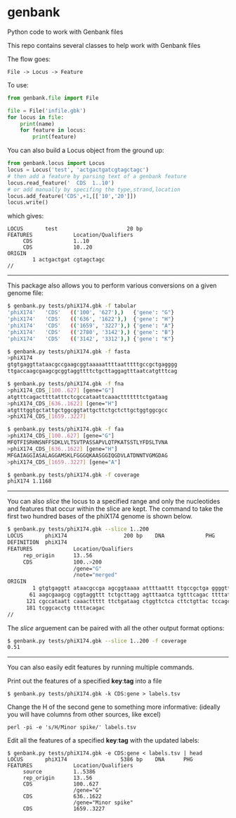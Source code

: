 # genbank
Python code to work with Genbank files

This repo contains several classes to help work with Genbank files

The flow goes:
```
File -> Locus -> Feature
```

To use:
```python
from genbank.file import File

file = File('infile.gbk')
for locus in file:
	print(name)
	for feature in locus:
		print(feature)
```


You can also build a Locus object from the ground up:
```python
from genbank.locus import Locus
locus = Locus('test', 'actgactgatcgtagctagc')
# then add a feature by parsing text of a genbank feature
locus.read_feature('  CDS  1..10')
# or add manually by specifing the type,strand,location
locus.add_feature('CDS',+1,[['10','20']])
locus.write()
```
which gives:
```
LOCUS       test                      20 bp
FEATURES             Location/Qualifiers
     CDS             1..10
     CDS             10..20
ORIGIN
        1 actgactgat cgtagctagc
//
```

---

This package also allows you to perform various conversions on a given genome file:
```bash
$ genbank.py tests/phiX174.gbk -f tabular
'phiX174'	'CDS'	(('100', '627'),)	{'gene': "G"}
'phiX174'	'CDS'	(('636', '1622'),)	{'gene': "H"}
'phiX174'	'CDS'	(('1659', '3227'),)	{'gene': "A"}
'phiX174'	'CDS'	(('2780', '3142'),)	{'gene': "B"}
'phiX174'	'CDS'	(('3142', '3312'),)	{'gene': "K"}

$ genbank.py tests/phiX174.gbk -f fasta
>phiX174
gtgtgaggttataacgccgaagcggtaaaaattttaatttttgccgctgagggg
ttgaccaagcgaagcgcggtaggttttctgcttaggagtttaatcatgtttcag

$ genbank.py tests/phiX174.gbk -f fna
>phiX174_CDS_[100..627] [gene="G"]
atgtttcagacttttatttctcgccataattcaaactttttttctgataag
>phiX174_CDS_[636..1622] [gene="H"]
atgtttggtgctattgctggcggtattgcttctgctcttgctggtggcgcc
>phiX174_CDS_[1659..3227]

$ genbank.py tests/phiX174.gbk -f faa
>phiX174_CDS_[100..627] [gene="G"]
MFQTFISRHNSNFFSDKLVLTSVTPASSAPVLQTPKATSSTLYFDSLTVNA
>phiX174_CDS_[636..1622] [gene="H"]
MFGAIAGGIASALAGGAMSKLFGGGQKAASGGIQGDVLATDNNTVGMGDAG
>phiX174_CDS_[1659..3227] [gene="A"]

$ genbank.py tests/phiX174.gbk -f coverage
phiX174	1.1168
```
---
You can also *slice* the locus to a specified range and only the nucleotides and
features that occur within the slice are kept. The command to take the first two
hundred bases of the phiX174 genome is shown below. 
```bash
$ genbank.py tests/phiX174.gbk --slice 1..200
LOCUS       phiX174                  200 bp    DNA             PHG
DEFINITION  phiX174
FEATURES             Location/Qualifiers
     rep_origin      13..56
     CDS             100..>200
                     /gene="G"
                     /note="merged"
ORIGIN
        1 gtgtgaggtt ataacgccga agcggtaaaa attttaattt ttgccgctga ggggttgacc
       61 aagcgaagcg cggtaggttt tctgcttagg agtttaatca tgtttcagac ttttatttct
      121 cgccataatt caaacttttt ttctgataag ctggttctca cttctgttac tccagcttct
      181 tcggcacctg ttttacagac
//
```
The *slice* arguement can be paired with all the other output format options:
```bash
$ genbank.py tests/phiX174.gbk --slice 1..200 -f coverage
0.51
```
---
You can also easily edit features by running multiple commands.

Print out the features of a specified **key**:**tag** into a file
```
$ genbank.py tests/phiX174.gbk -k CDS:gene > labels.tsv
```
Change the H of the second gene to something more informative:
(ideally you will have columns from other sources, like excel)
```
perl -pi -e 's/H/Minor spike/' labels.tsv
```

Edit all the features of a specified **key**:**tag** with the 
updated labels:
```
$ genbank.py tests/phiX174.gbk -e CDS:gene < labels.tsv | head
LOCUS       phiX174                 5386 bp    DNA      PHG
FEATURES             Location/Qualifiers
     source          1..5386
     rep_origin      13..56
     CDS             100..627
                     /gene="G"
     CDS             636..1622
                     /gene="Minor spike"
     CDS             1659..3227
```



